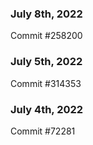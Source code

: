 ### July 8th, 2022

Commit #258200

### July 5th, 2022

Commit #314353


### July 4th, 2022

Commit #72281
